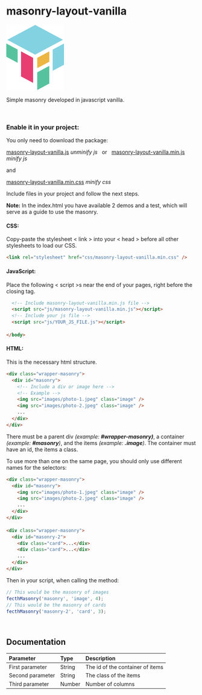 # masonry-layout-vanilla

![](images/logo-min.png)

Simple masonry developed in javascript vanilla.

&nbsp;
### Enable it in your project:

You only need to download the package:

[masonry-layout-vanilla.js](https://github.com/Mathiew82/masonry-layout-vanilla/blob/master/js/masonry-layout-vanilla.js) *unminify js*
&nbsp;
or
&nbsp;
[masonry-layout-vanilla.min.js](https://github.com/Mathiew82/masonry-layout-vanilla/blob/master/js/masonry-layout-vanilla.min.js) *minify js*

and

[masonry-layout-vanilla.min.css](https://github.com/Mathiew82/masonry-layout-vanilla/blob/master/css/masonry-layout-vanilla.min.css) *minify css*

Include files in your project and follow the next steps.

**Note:** In the index.html you have available 2 demos and a test, which will serve as a guide to use the masonry.

#### CSS:

Copy-paste the stylesheet < link > into your < head > before all other stylesheets to load our CSS.

```html
<link rel="stylesheet" href="css/masonry-layout-vanilla.min.css" />
```

#### JavaScript:

Place the following < script >s near the end of your pages, right before the closing </body> tag.

```html
  <!-- Include masonry-layout-vanilla.min.js file -->
  <script src="js/masonry-layout-vanilla.min.js"></script>
  <!-- Include your js file -->
  <script src="js/YOUR_JS_FILE.js"></script>

</body>
```

#### HTML:

This is the necessary html structure.

```html
<div class="wrapper-masonry">
  <div id="masonry">
    <!-- Include a div or image here -->
    <!-- Example -->
    <img src="images/photo-1.jpeg" class="image" />
    <img src="images/photo-2.jpeg" class="image" />
    ...
  </div>
</div>
```

There must be a parent div *(example: **#wrapper-masonry)***, a container *(example: **#masonry**)*, and the items *(example: **.image**)*. The container must have an id, the items a class.

To use more than one on the same page, you should only use different names for the selectors:

```html
<div class="wrapper-masonry">
  <div id="masonry">
    <img src="images/photo-1.jpeg" class="image" />
    <img src="images/photo-2.jpeg" class="image" />
    ...
  </div>
</div>

<div class="wrapper-masonry">
  <div id="masonry-2">
    <div class="card">...</div>
    <div class="card">...</div>
    ...
  </div>
</div>
```

Then in your script, when calling the method:

```js
// This would be the masonry of images
fecthMasonry('masonry', 'image', 4);
// This would be the masonry of cards
fecthMasonry('masonry-2', 'card', 3);
```

&nbsp;
## Documentation

| Parameter             | Type         | Description                              |
|:----------------------|:-------------|:-----------------------------------------|
| First parameter       | String       | The id of the container of items         |
| Second parameter      | String       | The class of the items                   |
| Third parameter       | Number       | Number of columns                        |

